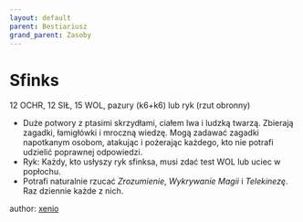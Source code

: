 ```yaml
---
layout: default
parent: Bestiariusz
grand_parent: Zasoby
---
```



# Sfinks

12 OCHR, 12 SIŁ, 15 WOL, pazury (k6+k6) lub ryk (rzut obronny)

- Duże potwory z ptasimi skrzydłami, ciałem lwa i ludzką twarzą. Zbierają zagadki, łamigłówki i mroczną wiedzę. Mogą zadawać zagadki napotkanym osobom, atakując i pożerając każdego, kto nie potrafi udzielić poprawnej odpowiedzi.
- Ryk: Każdy, kto usłyszy ryk sfinksa, musi zdać test WOL lub uciec w popłochu.
- Potrafi naturalnie rzucać *Zrozumienie*, *Wykrywanie Magii* i *Telekinezę*. Raz dziennie każde z nich.

author: [xenio](https://xenioinabottle.blogspot.com)

